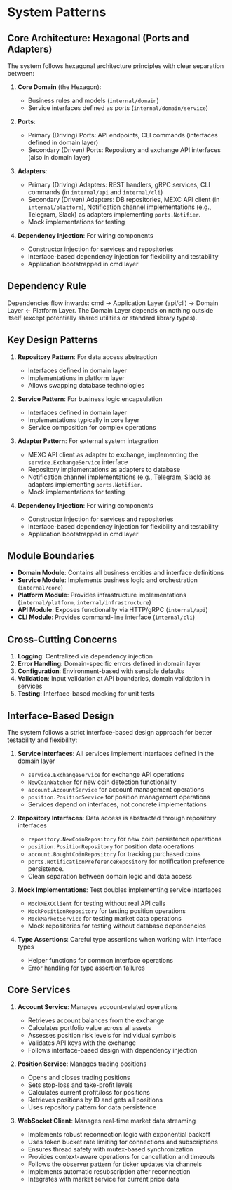 # System Patterns

## Core Architecture: Hexagonal (Ports and Adapters)

The system follows hexagonal architecture principles with clear separation between:

1. **Core Domain** (the Hexagon):
   - Business rules and models (`internal/domain`)
   - Service interfaces defined as ports (`internal/domain/service`)

2. **Ports**:
   - Primary (Driving) Ports: API endpoints, CLI commands (interfaces defined in domain layer)
   - Secondary (Driven) Ports: Repository and exchange API interfaces (also in domain layer)

3. **Adapters**:
   - Primary (Driving) Adapters: REST handlers, gRPC services, CLI commands (in `internal/api` and `internal/cli`)
   - Secondary (Driven) Adapters: DB repositories, MEXC API client (in `internal/platform`), Notification channel implementations (e.g., Telegram, Slack) as adapters implementing `ports.Notifier`.
   - Mock implementations for testing

4. **Dependency Injection**: For wiring components
   - Constructor injection for services and repositories
   - Interface-based dependency injection for flexibility and testability
   - Application bootstrapped in cmd layer

## Dependency Rule
Dependencies flow inwards: cmd -> Application Layer (api/cli) -> Domain Layer <- Platform Layer. The Domain Layer depends on nothing outside itself (except potentially shared utilities or standard library types).

## Key Design Patterns

1. **Repository Pattern**: For data access abstraction
   - Interfaces defined in domain layer
   - Implementations in platform layer
   - Allows swapping database technologies

2. **Service Pattern**: For business logic encapsulation
   - Interfaces defined in domain layer
   - Implementations typically in core layer
   - Service composition for complex operations

3. **Adapter Pattern**: For external system integration
   - MEXC API client as adapter to exchange, implementing the `service.ExchangeService` interface
   - Repository implementations as adapters to database
   - Notification channel implementations (e.g., Telegram, Slack) as adapters implementing `ports.Notifier`.
   - Mock implementations for testing

4. **Dependency Injection**: For wiring components
   - Constructor injection for services and repositories
   - Interface-based dependency injection for flexibility and testability
   - Application bootstrapped in cmd layer

## Module Boundaries

- **Domain Module**: Contains all business entities and interface definitions
- **Service Module**: Implements business logic and orchestration (`internal/core`)
- **Platform Module**: Provides infrastructure implementations (`internal/platform`, `internal/infrastructure`)
- **API Module**: Exposes functionality via HTTP/gRPC (`internal/api`)
- **CLI Module**: Provides command-line interface (`internal/cli`)

## Cross-Cutting Concerns

1. **Logging**: Centralized via dependency injection
2. **Error Handling**: Domain-specific errors defined in domain layer
3. **Configuration**: Environment-based with sensible defaults
4. **Validation**: Input validation at API boundaries, domain validation in services
5. **Testing**: Interface-based mocking for unit tests

## Interface-Based Design

The system follows a strict interface-based design approach for better testability and flexibility:

1. **Service Interfaces**: All services implement interfaces defined in the domain layer
   - `service.ExchangeService` for exchange API operations
   - `NewCoinWatcher` for new coin detection functionality
   - `account.AccountService` for account management operations
   - `position.PositionService` for position management operations
   - Services depend on interfaces, not concrete implementations

2. **Repository Interfaces**: Data access is abstracted through repository interfaces
   - `repository.NewCoinRepository` for new coin persistence operations
   - `position.PositionRepository` for position data operations
   - `account.BoughtCoinRepository` for tracking purchased coins
   - `ports.NotificationPreferenceRepository` for notification preference persistence.
   - Clean separation between domain logic and data access

3. **Mock Implementations**: Test doubles implementing service interfaces
   - `MockMEXCClient` for testing without real API calls
   - `MockPositionRepository` for testing position operations
   - `MockMarketService` for testing market data operations
   - Mock repositories for testing without database dependencies

4. **Type Assertions**: Careful type assertions when working with interface types
   - Helper functions for common interface operations
   - Error handling for type assertion failures

## Core Services

1. **Account Service**: Manages account-related operations
   - Retrieves account balances from the exchange
   - Calculates portfolio value across all assets
   - Assesses position risk levels for individual symbols
   - Validates API keys with the exchange
   - Follows interface-based design with dependency injection

2. **Position Service**: Manages trading positions
   - Opens and closes trading positions
   - Sets stop-loss and take-profit levels
   - Calculates current profit/loss for positions
   - Retrieves positions by ID and gets all positions
   - Uses repository pattern for data persistence

3. **WebSocket Client**: Manages real-time market data streaming
   - Implements robust reconnection logic with exponential backoff
   - Uses token bucket rate limiting for connections and subscriptions
   - Ensures thread safety with mutex-based synchronization
   - Provides context-aware operations for cancellation and timeouts
   - Follows the observer pattern for ticker updates via channels
   - Implements automatic resubscription after reconnection
   - Integrates with market service for current price data
